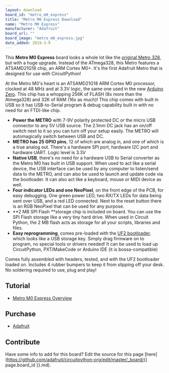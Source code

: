 ```yaml
---
layout: download
board_id: "metro_m0_express"
title: "Metro M0 Express Download"
name: "Metro M0 Express"
manufacturer: "Adafruit"
board_url: ""
board_image: "metro_m0_express.jpg"
date_added: 2019-3-9
---
```


This **Metro M0 Express** board looks a whole lot like the [original Metro 328](https://www.adafruit.com/product/2488), but with a huge upgrade. Instead of the ATmega328, this Metro features a ATSAMD21G18 chip, an ARM Cortex M0+. It's the first Adafruit Metro that is designed for use with CircuitPython! 

At the Metro M0's heart is an ATSAMD21G18 ARM Cortex M0 processor, clocked at 48 MHz and at 3.3V logic, the same one used in the new [Arduino Zero](https://www.adafruit.com/products/2843). This chip has a whopping 256K of FLASH (8x more than the Atmega328) and 32K of RAM (16x as much)! This chip comes with built in USB so it has USB-to-Serial program & debug capability built in with no need for an FTDI-like chip.

*   **Power the METRO** with 7-9V polarity protected DC or the micro USB connector to any 5V USB source. The 2.1mm DC jack has an on/off switch next to it so you can turn off your setup easily. The METRO will automagically switch between USB and DC.
*   **METRO has 25 GPIO pins**, 12 of which are analog in, and one of which is a true analog out. There's a hardware SPI port, hardware I2C port and hardware UART. Logic level is 3.3V
*   **Native USB**, there's no need for a hardware USB to Serial converter as the Metro M0 has built in USB support. When used to act like a serial device, the USB interface can be used by any computer to listen/send data to the METRO, and can also be used to launch and update code via the bootloader. It can also act like a keyboard, mouse or MIDI device as well.
*   **Four indicator LEDs and one NeoPixel**, on the front edge of the PCB, for easy debugging. One green power LED, two RX/TX LEDs for data being sent over USB, and a red LED connected. Next to the reset button there is an RGB NeoPixel that can be used for any purpose.
*   **2 MB SPI Flash **storage chip is included on board. You can use the SPI Flash storage like a very tiny hard drive. When used in Circuit Python, the 2 MB flash acts as storage for all your scripts, libraries and files.
*   **Easy reprogramming**, comes pre-loaded with the [UF2 bootloader](https://learn.adafruit.com/adafruit-metro-m0-express-designed-for-circuitpython/uf2-bootloader), which looks like a USB storage key. Simply drag firmware on to program, no special tools or drivers needed! It can be used to load up CircuitPython, PXT/MakeCode or Arduino IDE (it is bossa-compatible)

Comes fully assembled with headers, tested, and with the UF2 bootloader loaded on. Includes 4 rubber bumpers to keep it from slipping off your desk. No soldering required to use, plug and play!

## Tutorial
* [Metro M0 Express Overview](https://learn.adafruit.com/adafruit-metro-m0-express-designed-for-circuitpython/overview)

## Purchase
* [Adafruit](https://www.adafruit.com/product/3505)

## Contribute

Have some info to add for this board? Edit the source for this page [here](https://github.com/adafruit/circuitpython-org/edit/master/_board/{{ page.board_id }}.md).
